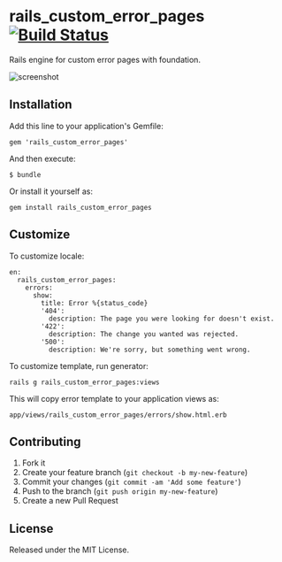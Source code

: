 # rails_custom_error_pages [![Build Status](https://travis-ci.org/dbackowski/rails_custom_error_pages.svg?branch=master)](https://travis-ci.org/dbackowski/rails_custom_error_pages)

Rails engine for custom error pages with foundation.

![screenshot](http://i.imgur.com/x744BAB.png)

## Installation

Add this line to your application's Gemfile:

    gem 'rails_custom_error_pages'

And then execute:

    $ bundle

Or install it yourself as:

    gem install rails_custom_error_pages

## Customize

To customize locale:

    en:
      rails_custom_error_pages:
        errors:
          show:
            title: Error %{status_code}
            '404':
              description: The page you were looking for doesn't exist.
            '422':
              description: The change you wanted was rejected.
            '500':
              description: We're sorry, but something went wrong.


To customize template, run generator:

    rails g rails_custom_error_pages:views

This will copy error template to your application views as:

    app/views/rails_custom_error_pages/errors/show.html.erb

## Contributing

1. Fork it
2. Create your feature branch (`git checkout -b my-new-feature`)
3. Commit your changes (`git commit -am 'Add some feature'`)
4. Push to the branch (`git push origin my-new-feature`)
5. Create a new Pull Request

## License

Released under the MIT License.